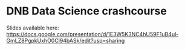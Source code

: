# DNB Data Science crashcourse
Slides available here: https://docs.google.com/presentation/d/1E3W5K3NC4hU59F1uB4ul-GmLZ8PgpkUxhO0Cl94bASk/edit?usp=sharing
